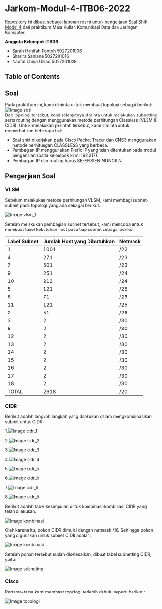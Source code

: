# Jarkom-Modul-4-ITB06-2022

Repository ini dibuat sebagai laporan resmi untuk pengerjaan [Soal Shift Modul 4](https://docs.google.com/document/d/1a_ITp6WYIqoJFXA2oL1jkox9AzqYGxicjr2LGPBsqBE/edit) dari praktikum Mata Kuliah Komunikasi Data dan Jaringan Komputer.

**Anggota Kelompok ITB06**

- Sarah Hanifah Pontoh 5027201006
- Sharira Saniane 5027201016
- Naufal Dhiya Ulhaq 5027201029

## Table of Contents

## Soal

Pada praktikum ini, kami diminta untuk membuat topologi sebagai berikut:  
![Image soal](images/soal.png)  
Dari topologi tersebut, kami selanjutnya diminta untuk melakukan subnetting serta routing dengan menggunakan metode perhitungan Classless (VLSM & CIDR). Untuk melakukan perintah tersebut, kami diminta untuk memerhatikan beberapa hal:

- Soal shift dikerjakan pada Cisco Packet Tracer dan GNS3 menggunakan metode perhitungan CLASSLESS yang berbeda.
- Pembagian IP menggunakan Prefix IP yang telah ditentukan pada modul pengenalan (pada kelompok kami 192.217).
- Pembagian IP dan routing harus SE-EFISIEN MUNGKIN.

## Pengerjaan Soal

### VLSM

Sebelum melakukan metode perhitungan VLSM, kami membagi subnet-subnet pada topologi yang ada sebagai berikut:

![Image vlsm_1](images/vlsm_1.png)

Setelah melakukan pembagian subnet tersebut, kami mencoba untuk membuat tabel kebutuhan host pada tiap subnet sebagai berikut:

| Label Subnet | Jumlah Host yang Dibutuhkan | Netmask |
| ------------ | --------------------------- | ------- |
| 1            | 1001                        | /22     |
| 4            | 271                         | /23     |
| 7            | 501                         | /23     |
| 9            | 251                         | /24     |
| 10           | 212                         | /24     |
| 5            | 121                         | /25     |
| 6            | 71                          | /25     |
| 11           | 121                         | /25     |
| 2            | 51                          | /26     |
| 3            | 2                           | /30     |
| 8            | 2                           | /30     |
| 12           | 2                           | /30     |
| 13           | 2                           | /30     |
| 14           | 2                           | /30     |
| 15           | 2                           | /30     |
| 16           | 2                           | /30     |
| 17           | 2                           | /30     |
| 18           | 2                           | /30     |
| TOTAL        | 2618                        | /20     |

### CIDR

Berikut adalah langkah langkah yang dilakukan dalam mengkombinasikan subnet untuk CIDR:

1.![Image cidr_1](images/cidr1.PNG)

2.![Image cidr_2](images/cidr2.PNG)

3.![Image cidr_3](images/cidr3.PNG)

4.![Image cidr_4](images/cidr5.PNG)

5.![Image cidr_5](images/cidr6.PNG)

6.![Image cidr_6](images/Capture.PNG)

7.![Image cidr_5](images/cidr7.PNG)

8.![Image cidr_5](images/cidr8.PNG)

Berikut adalah tabel kesimpulan untuk kombinasi-kombinasi CIDR yang telah dilakukan.

![Image kombinasi](images/kombinasicidr.PNG)

Oleh karena itu, pohon CIDR dimulai dengan netmask /16. Sehingga pohon yang digunakan untuk subnet CIDR adalah:

![Image kombinasi](images/pohon%20cidr.PNG)

Setelah pohon tersebut sudah diselesaikan, dibuat tabel subnetting CIDR, yaitu:

![Image subneting](images/subneting.PNG)

### Cisco

Pertama-tama kami membuat topologi terlebih dahulu seperti berikut :

![Image topologi](images/gnsCidr.PNG)
